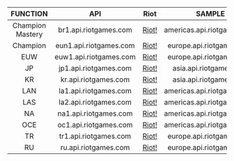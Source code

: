 |     FUNCTION     |          API           |                               Riot                                |           SAMPLE           |
| :--------------: | :--------------------: | :---------------------------------------------------------------: | :------------------------: |
| Champion Mastery | br1.api.riotgames.com  | [Riot!](https://developer.riotgames.com/apis#champion-mastery-v4) | americas.api.riotgames.com |
|     Champion     | eun1.api.riotgames.com | [Riot!](https://developer.riotgames.com/apis#champion-mastery-v4) |  europe.api.riotgames.com  |
|       EUW        | euw1.api.riotgames.com | [Riot!](https://developer.riotgames.com/apis#champion-mastery-v4) |  europe.api.riotgames.com  |
|        JP        | jp1.api.riotgames.com  | [Riot!](https://developer.riotgames.com/apis#champion-mastery-v4) |   asia.api.riotgames.com   |
|        KR        |  kr.api.riotgames.com  | [Riot!](https://developer.riotgames.com/apis#champion-mastery-v4) |   asia.api.riotgames.com   |
|       LAN        | la1.api.riotgames.com  | [Riot!](https://developer.riotgames.com/apis#champion-mastery-v4) | americas.api.riotgames.com |
|       LAS        | la2.api.riotgames.com  | [Riot!](https://developer.riotgames.com/apis#champion-mastery-v4) | americas.api.riotgames.com |
|        NA        | na1.api.riotgames.com  | [Riot!](https://developer.riotgames.com/apis#champion-mastery-v4) | americas.api.riotgames.com |
|       OCE        | oc1.api.riotgames.com  | [Riot!](https://developer.riotgames.com/apis#champion-mastery-v4) | americas.api.riotgames.com |
|        TR        | tr1.api.riotgames.com  | [Riot!](https://developer.riotgames.com/apis#champion-mastery-v4) |  europe.api.riotgames.com  |
|        RU        |  ru.api.riotgames.com  | [Riot!](https://developer.riotgames.com/apis#champion-mastery-v4) |  europe.api.riotgames.com  |
